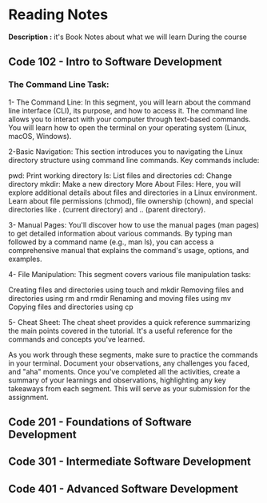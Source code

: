 # Reading Notes
**Description :** it's Book Notes about what we will learn During the course 

## Code 102 - Intro to Software Development
### The Command Line Task:
1- The Command Line:
In this segment, you will learn about the command line interface (CLI), its purpose, and how to access it. The command line allows you to interact with your computer through text-based commands. You will learn how to open the terminal on your operating system (Linux, macOS, Windows).

2-Basic Navigation:
This section introduces you to navigating the Linux directory structure using command line commands. Key commands include:

pwd: Print working directory
ls: List files and directories
cd: Change directory
mkdir: Make a new directory
More About Files:
Here, you will explore additional details about files and directories in a Linux environment. Learn about file permissions (chmod), file ownership (chown), and special directories like . (current directory) and .. (parent directory).

3- Manual Pages:
You'll discover how to use the manual pages (man pages) to get detailed information about various commands. By typing man followed by a command name (e.g., man ls), you can access a comprehensive manual that explains the command's usage, options, and examples.

4- File Manipulation:
This segment covers various file manipulation tasks:

Creating files and directories using touch and mkdir
Removing files and directories using rm and rmdir
Renaming and moving files using mv
Copying files and directories using cp

5- Cheat Sheet:
The cheat sheet provides a quick reference summarizing the main points covered in the tutorial. It's a useful reference for the commands and concepts you've learned.

As you work through these segments, make sure to practice the commands in your terminal. Document your observations, any challenges you faced, and "aha" moments. Once you've completed all the activities, create a summary of your learnings and observations, highlighting any key takeaways from each segment. This will serve as your submission for the assignment.

## Code 201 - Foundations of Software Development
## Code 301 - Intermediate Software Development
## Code 401 - Advanced Software Development
